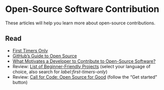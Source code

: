 # Open-Source Software Contribution

These articles will help you learn more about open-source contributions.

## Read

-   [First Timers Only](https://www.firsttimersonly.com/)
-   [GitHub’s Guide to Open Source](https://www.github.com/open-source)
-   [What Motivates a Developer to Contribute to Open-Source Software?](https://clearcode.cc/blog/why-developers-contribute-open-source-software/)
-   Review: [List of Beginner-Friendly Projects](https://github.com/search?q=label%3Agood-first-issue+archived%3Afalse) (select your language of choice, also search for _label:first-timers-only_)
-   Review: [Call for Code: Open Source for Good](https://callforcode.org/) (follow the “Get started” button)